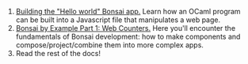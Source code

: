 1. [Building the "Hello world" Bonsai app.](./hello_world.mdx) Learn how an OCaml program
   can be built into a Javascript file that manipulates a web page.
2. [Bonsai by Example Part 1: Web Counters.](./counters.mdx) Here
   you'll encounter the fundamentals of Bonsai development: how to
   make components and compose/project/combine them into more complex
   apps.
3. Read the rest of the docs!
